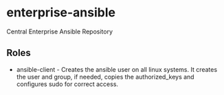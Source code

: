 # enterprise-ansible
Central Enterprise Ansible Repository

## Roles

 * ansible-client - Creates the ansible user on all linux systems.  It creates
   the user and group, if needed, copies the authorized_keys and configures 
   sudo for correct access.
